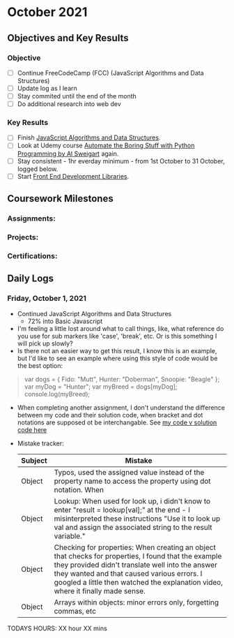 # October 2021

## Objectives and Key Results

### Objective
- [ ] Continue FreeCodeCamp (FCC) (JavaScript Algorithms and Data Structures)
- [ ] Update log as I learn
- [ ] Stay commited until the end of the month
- [ ] Do additional research into web dev

### Key Results
- [ ] Finish [JavaScript Algorithms and Data Structures](https://www.freecodecamp.org/learn/javascript-algorithms-and-data-structures/).
- [ ] Look at Udemy course [Automate the Boring Stuff with Python Programming by Al Sweigart](https://www.udemy.com/course/automate/) again.
- [ ] Stay consistent - 1hr everday minimum - from 1st October to 31 October, logged below.
- [ ] Start [Front End Development Libraries](https://www.freecodecamp.org/learn/front-end-development-libraries/).

## Coursework Milestones

### Assignments:
<!-- - FCC - Completed course sections:
  - Basic HTML & HTML 5
  - Basic CSS
  - Applied Visual Design - See code dump [here](https://github.com/mjll-codes/learning-tracker/tree/main/code-dump/applied-visual-design)
  - Applied Accessibility - See code dump [here](https://github.com/mjll-codes/learning-tracker/tree/main/code-dump/applied-accessibility)
  - Responsive Web Design Principles - See code dump [here](https://github.com/mjll-codes/learning-tracker/tree/main/code-dump/responsive-web-design-principles)
  - CSS Flexbox - See code dump [here](https://github.com/mjll-codes/learning-tracker/tree/main/code-dump/css-flex-box)
  - CSS Grid - See code dump [here](https://github.com/mjll-codes/learning-tracker/tree/main/code-dump/css-grid) -->

### Projects:
<!--- - HTML/CSS:
  - Tribute Page- [view on CodePen here](https://codepen.io/mjll-codes/pen/bGRjZyJ)
  - Survey Page - [view on CodePen here](https://codepen.io/mjll-codes/pen/XWgPYyo)
  - Product Landing Page - [view on CodePen here](https://codepen.io/mjll-codes/pen/xxraJWV)
  - Technical Documentation Page - [view on CodePen here](https://codepen.io/mjll-codes/pen/jOweGPr) (CSS styling borrowed from sample, more upskilling required)
  - Personal Portfolio Page - [view on CodePen here](https://codepen.io/mjll-codes/pen/dyRgxGW) -->

### Certifications:
<!--- - FCC: Responsive Web Design - [see certification here](https://www.freecodecamp.org/certification/mjll/responsive-web-design) -->
  
## Daily Logs
  

### Friday, October 1, 2021
- Continued JavaScript Algorithms and Data Structures
    - 72% into Basic Javascript
- I'm feeling a little lost around what to call things, like, what reference do you use for sub markers like 'case', 'break', etc. Or is this something I will pick up slowly?
- Is there not an easier way to get this result, I know this is an example, but I'd like to see an example where using this style of code would be the best option:

>var dogs = {
>  Fido: "Mutt",  Hunter: "Doberman",  Snoopie: "Beagle"
>};
>var myDog = "Hunter";
>var myBreed = dogs[myDog];
>console.log(myBreed);

- When completing another assignment, I don't understand the difference between my code and their solution code, when bracket and dot notations are supposed ot be interchangable. See [my code v solution code here](https://github.com/mjll-codes/learning-tracker/tree/main/learning-outcomes/records.js)
- Mistake tracker:
    
    Subject | Mistake
    --- | ---
    Object| Typos, used the assigned value instead of the property name to access the property using dot notation. When
    Object| Lookup: When used for look up, i didn't know to enter "result = lookup[val];" at the end - I misinterpreted these instructions "Use it to look up val and assign the associated string to the result variable."
    Object| Checking for properties: When creating an object that checks for properties, I found that the example they provided didn't translate well into the answer they wanted and that caused various errors. I googled a little then watched the explanation video, where it finally made sense. 
    Object| Arrays within objects: minor errors only, forgetting commas, etc
    
  
    
    
    
 
 TODAYS HOURS:   XX hour  XX mins 

